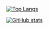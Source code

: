 [![Top Langs](https://github-readme-stats.vercel.app/api/top-langs/?username=YusufSyam&langs_count=10&theme=graywhite&hide_border=true&hide=jupyter%20notebook&layout=compact)](https://github.com/anuraghazra/github-readme-stats)


[![GitHub stats](https://github-readme-stats.vercel.app/api?username=YusufSyam&show_icons=true&include_all_commits=true&count_private=true&theme=buefy)](https://github.com/YusufSyam/github-readme-stats)
